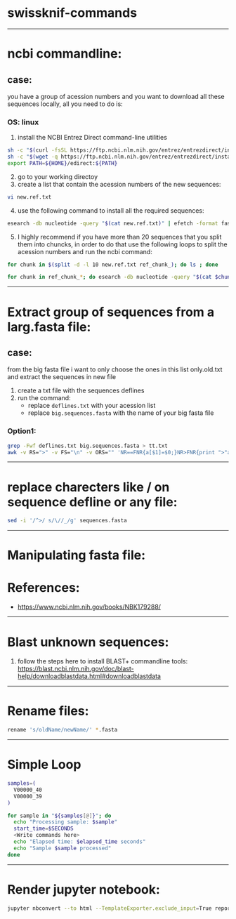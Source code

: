 # swissknif-commands
-----------------------------------
# ncbi commandline: 
## case: 
you have a group of acession numbers and you want to download all these sequences locally, all you need to do is: 
### OS: linux

1. install the NCBI Entrez Direct command-line utilities 
```sh
sh -c "$(curl -fsSL https://ftp.ncbi.nlm.nih.gov/entrez/entrezdirect/install-edirect.sh)"
sh -c "$(wget -q https://ftp.ncbi.nlm.nih.gov/entrez/entrezdirect/install-edirect.sh -O -)"
export PATH=${HOME}/edirect:${PATH}
```
2. go to your working directoy
3. create a list that contain the acession numbers of the new sequences:
```sh
vi new.ref.txt
```
4. use the following command to install all the required sequences: 
```sh
esearch -db nucleotide -query "$(cat new.ref.txt)" | efetch -format fasta > sequences.fasta
```
5. I highly recommend if you have more than 20 sequences that you split them into chuncks, in order to do that use the following loops to split the acession numbers and run the ncbi command: 
```sh
for chunk in $(split -d -l 10 new.ref.txt ref_chunk_); do ls ; done 
```
```sh
for chunk in ref_chunk_*; do esearch -db nucleotide -query "$(cat $chunk)" | efetch -format fasta >> sequences.ncbi.fasta ; done
```

-----------------------------------
# Extract group of sequences from a larg.fasta file: 
## case: 
from the big fasta file i want to only choose the ones in this list only.old.txt and extract the sequences in new file
1. create a txt file with the sequences deflines 
2. run the command: 
    - replace ```deflines.txt``` with your acession list
    - replace ```big.sequences.fasta``` with the name of your big fasta file 
### Option1:
```sh
grep -Fwf deflines.txt big.sequences.fasta > tt.txt 
awk -v RS=">" -v FS="\n" -v ORS="" 'NR==FNR{a[$1]=$0;}NR>FNR{print ">"a[$1]}' big.sequences.fasta tt.txt |sed 's/>>/>/' > matched.sequences.fasta 
```

------------------------------------
# replace charecters like / on sequence defline or any file: 
```sh
sed -i '/^>/ s/\//_/g' sequences.fasta

```
------------------------------------
# Manipulating fasta file: 



# References: 
- https://www.ncbi.nlm.nih.gov/books/NBK179288/

------------------------------------
# Blast unknown sequences: 
1. follow the steps here to install BLAST+ commandline tools: 
https://blast.ncbi.nlm.nih.gov/doc/blast-help/downloadblastdata.html#downloadblastdata

------------------------------------
# Rename files:
```sh
rename 's/oldName/newName/' *.fasta
```
------------------------------------
# Simple Loop
```sh
samples=(
  V00000_40
  V00000_39
)

for sample in "${samples[@]}"; do
  echo "Processing sample: $sample"
  start_time=$SECONDS
  <Write commands here>
  echo "Elapsed time: $elapsed_time seconds"
  echo "Sample $sample processed"
done
```
------------------------------------
# Render jupyter notebook:
```sh
jupyter nbconvert --to html --TemplateExporter.exclude_input=True report.ipynb 
```
